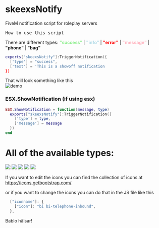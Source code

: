 # skeexsNotify
FiveM notification script for roleplay servers


<pre>How to use this script</pre>

<p> There are different types: <b style="color: lightgreen">"success" </b> | <b style="color: lightblue">"info" </b> | <b style="color: red"> "error"</b> | <b style="color: lightpink"> "message" </b> | <b> "phone" </b> | <b> "bag" </b> </p>

```lua
exports["skeexsNotify"]:TriggerNotification({
  ['type'] = "success",
  ['text'] = 'This is a showoff notification
})
```

That will look something like this<br>
![demo](https://i.gyazo.com/d412326400f69df6452c838e4281c5a4.png)


<h3>ESX.ShowNotification (if using esx)</h3>


```lua
ESX.ShowNotification = function(message, type)
  exports["skeexsNotify"]:TriggerNotification({
    ['type'] = type,
    ['message'] = message
  })
end
```

<h1>All of the available types:</h1>
<img src="https://i.gyazo.com/8a634e691a9c855d5cfcfdcbbf14739a.png">
<img src="https://i.gyazo.com/126825fc098aeda710fba3a420d1e079.png"> 
<img src="https://i.gyazo.com/b5fe55c51c5d18e5d3435e1564245aad.png"> 
<img src="https://i.gyazo.com/8fdeb553ccdd1a3e95cf9e80b31055e3.png">
<img src="https://i.gyazo.com/bc24adf07a103ed1fb9c8dce70320a43.png">


If you want to edit the icons you can find the collection of icons at <br>
https://icons.getbootstrap.com/

or if you want to change the icons you can do that in the JS file like this <br>

```js
  ["iconname"]: {
    ["icon"]: "bi bi-telephone-inbound",
  },
```

Bablo hälsar!
